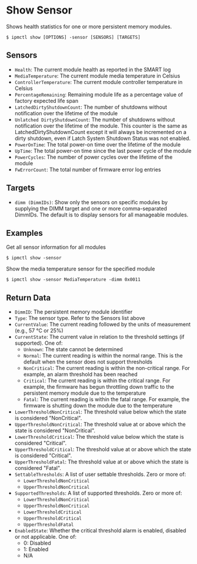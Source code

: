 # Show Sensor

Shows health statistics for one or more persistent memory modules.

```
$ ipmctl show [OPTIONS] -sensor [SENSORS] [TARGETS]
```

## **Sensors**

* `Health`: The current module health as reported in the SMART log
* `MediaTemperature`: The current module media temperature in Celsius
* `ControllerTemperature`: The current module controller temperature in Celsius
* `PercentageRemaining`: Remaining module life as a percentage value of factory expected life span
* `LatchedDirtyShutdownCount`: The number of shutdowns without notification over the lifetime of the module
* `Unlatched DirtyShutdownCount`: The number of shutdowns without notification over the lifetime of the module. This counter is the same as LatchedDirtyShutdownCount except it will always be incremented on a dirty shutdown, even if Latch System Shutdown Status was not enabled.
* `PowerOnTime`: The total power-on time over the lifetime of the module
* `UpTime`: The total power-on time since the last power cycle of the module
* `PowerCycles`: The number of power cycles over the lifetime of the module
* `FwErrorCount`: The total number of firmware error log entries

## **Targets**

* `dimm (DimmIDs)`: Show only the sensors on specific modules by supplying the DIMM target and one or more comma-separated DimmIDs. The default is to display sensors for all manageable modules.

## **Examples**

Get all sensor information for all modules

```
$ ipmctl show -sensor
```

Show the media temperature sensor for the specified module

```
$ ipmctl show -sensor MediaTemperature -dimm 0x0011
```

## **Return Data**

* `DimmID`: The persistent memory module identifier
* `Type`: The sensor type. Refer to the Sensors list above
* `CurrentValue`: The current reading followed by the units of measurement (e.g., 57 °C or 25%)
* `CurrentState`: The current value in relation to the threshold settings (if supported). One of:
  * `Unknown`: The state cannot be determined
  * `Normal`: The current reading is within the normal range. This is the default when the sensor does not support thresholds
  * `NonCritical`: The current reading is within the non-critical range. For example, an alarm threshold has been reached
  * `Critical`: The current reading is within the critical range. For example, the firmware has begun throttling down traffic to the persistent memory module due to the temperature
  * `Fatal`: The current reading is within the fatal range. For example, the firmware is shutting down the module due to the temperature
* `LowerThresholdNonCritical`: The threshold value below which the state is considered "NonCritical".
* `UpperThresholdNonCritical`: The threshold value at or above which the state is considered "NonCritical".
* `LowerThresholdCritical`: The threshold value below which the state is considered "Critical".
* `UpperThresholdCritical`: The threshold value at or above which the state is considered "Critical".
* `UpperThresholdFatal`: The threshold value at or above which the state is considered "Fatal".
* `SettableThresholds`: A list of user settable thresholds. Zero or more of:
  * `LowerThresholdNonCritical`
  * `UpperThresholdNonCritical`
* `SupportedThresholds`: A list of supported thresholds. Zero or more of:
  * `LowerThresholdNonCritical`
  * `UpperThresholdNonCritical`
  * `LowerThresholdCritical`
  * `UpperThresholdCritical`
  * `UpperThresholdFatal`
* `EnabledState`: Whether the critical threshold alarm is enabled, disabled or not applicable. One of:
  * 0: Disabled
  * 1: Enabled
  * N/A
